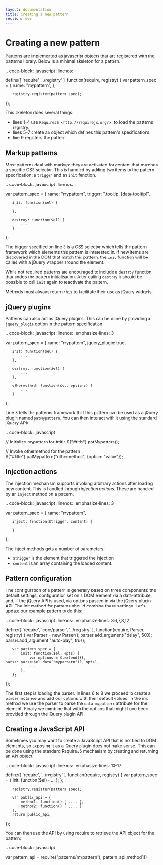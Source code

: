 ```yaml
---
layout: documentation
title: Creating a new pattern
section: dev
---
```


Creating a new pattern
======================

Patterns are implemented as javascript objects that are registered with the
patterns library. Below is a minimal skeleton for a pattern.

.. code-block:: javascript
   :linenos:

   define([
       'require'
       '../registry'
   ], function(require, registry) {
       var pattern_spec = {
           name: "mypattern",
       };

       registry.register(pattern_spec);
   });

This skeleton does several things:

* lines 1-4 use `RequireJS <http://requirejs.org/>`_ to load the patterns
  registry.
* lines 5-7 create an object which defines this pattern's specifications.
* line 9 registers the pattern.


Markup patterns
---------------

Most patterns deal with markup: they are activated for content that matches
a specific CSS selector. This is handled by adding two items to the
pattern specification: a ``trigger`` and an ``init`` function.

.. code-block:: javascript
   :linenos:

   var pattern_spec = {
       name: "mypattern",
       trigger: ".tooltip, [data-tooltip]",

       init: function($el) {
           ...
       },

       destroy: function($el) {
           ...
       }
   };

The trigger specified on line 3 is a CSS selector which tells the pattern
framework which elements this pattern is interested in. If new items are
discovered in the DOM that match this pattern, the ``init`` function will be
called with a jQuery wrapper around the element.

While not required patterns are encouraged to include a ``destroy`` function
that undos the pattern initialisation.  After calling ``destroy`` it should be
possible to call ``init`` again to reactivate the pattern.

Methods must always return ``this`` to facilitate their use as jQuery widgets.

jQuery plugins
--------------

Patterns can also act as jQuery plugins. This can be done by providing a
``jquery_plugin`` option in the pattern specification.

.. code-block:: javascript
   :linenos:
   :emphasize-lines: 3

   var pattern_spec = {
       name: "mypattern",
       jquery_plugin: true,

       init: function($el) {
           ...
       },

       destroy: function($el) {
           ...
       },

       othermethod: function($el, options) {
           ...
       }
   };


Line 3 tells the patterns framework that this pattern can be used as a jQuery
plugin named ``patMypattern``. You can then interact with it using the
standard jQuery API:

.. code-block:: javascript

   // Initialize mypattern for #title
   $("#title").patMypattern();

   // Invoke othermethod for the pattern 
   $("#title").patMypattern("othermethod", {option: "value"});


Injection actions
-----------------

The injection mechanism supports invoking arbitrary actions after loading new
content. This is handled through *injection actions*. These are handled by an
``inject`` method on a pattern.

.. code-block:: javascript
   :linenos:
   :emphasize-lines: 3

   var pattern_spec = {
       name: "mypattern",

       inject: function($trigger, content) {
           ...
       }
   };

The inject methods gets a number of parameters:

* ``$trigger`` is the element that triggered the injection. 
* ``content`` is an array containing the loaded content.



Pattern configuration
---------------------

The configuration of a pattern is generally based on three components: the
default settings, configuration set on a DOM element via a data-attribute, and,
if the jQuery API is used, via options passed in via the jQuery plugin API.
The init method for patterns should combine these settings. Let's update our
example pattern to do this:

.. code-block:: javascript
   :linenos:
   :emphasize-lines: 3,6,7,8,12

   define([
       'require',
       'core/parser',
       '../registry'
   ], function(require, Parser, registry) {
       var Parser = new Parser();
       parser.add_argument("delay", 500);
       parser.add_argument("auto-play", true);

       var pattern_spec = {
           init: function($el, opts) {
               var options = $.extend({}, parser.parse($el.data("mypattern")), opts);
               ...
           };
       };

   });

The first step is loading the parser. In lines 6 to 8 we proceed to create a
parser instance and add our options with their default values. In the init
method we use the parser to parse the ``data-mypattern`` attribute for the
element. Finally we combine that with the options that might have been
provided through the jQuery plugin API.

Creating a JavaScript API
-------------------------

Sometimes you may want to create a JavaScript API that is not tied to DOM
elements, so exposing it as a jQuery plugin does not make sense. This can
be done using the standard RequireJS mechanism by creating and returning an
API object.

.. code-block:: javascript
   :linenos:
   :emphasize-lines: 13-17

   define([
       'require',
       '../registry'
   ], function(require, registry) {
       var pattern_spec = {
           init: function($el) {
               ...
           };
       };

       registry.register(pattern_spec);

       var public_api = {
           method1: function() { .... },
           method2: function() { .... }
       };
       return public_api;
   });


You can then use the API by using require to retrieve the API object for
the pattern:

.. code-block:: javascript

  var pattern_api = require("patterns/mypattern");
  pattern_api.method1();
